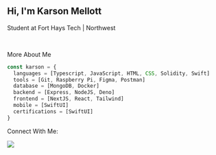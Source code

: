 ## Hi, I'm Karson Mellott

<p>Student at Fort Hays Tech | Northwest</p>
<br />

<p>More About Me</p>

```javascript
const karson = {
  languages = [Typescript, JavaScript, HTML, CSS, Solidity, Swift]
  tools = [Git, Raspberry Pi, Figma, Postman]
  database = [MongoDB, Docker]
  backend = [Express, NodeJS, Deno]
  frontend = [NextJS, React, Tailwind]
  mobile = [SwiftUI]
  certifications = [SwiftUI] 
}
```
<!--
![Top Langs](https://github-readme-stats.vercel.app/api/top-langs/?username=KrispyKreme8085&count_private=true&langs_count=8&layout=compact)
-->

<p>Connect With Me:</p>
<p style="display: flex; align-items: center; gap: 10px;">
  <a href="https://www.linkedin.com/in/karson-mellott-839930327/" target="linkedin">
    <img src="https://skillicons.dev/icons?i=linkedin" />
  </a>
</p>




<!--
Here are some ideas to get you started:

- 🔭 I’m currently working on ...
- 🌱 I’m currently learning ...
- 👯 I’m looking to collaborate on ...
- 🤔 I’m looking for help with ...
- 💬 Ask me about ...
- 📫 How to reach me: ...
- 😄 Pronouns: ...
- ⚡ Fun fact: ...
-->
